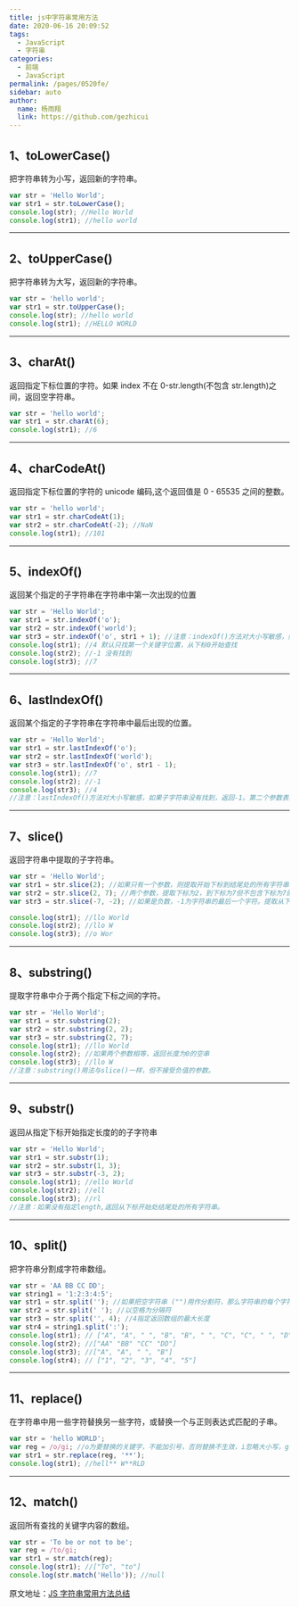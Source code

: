 ```yaml
---
title: js中字符串常用方法
date: 2020-06-16 20:09:52
tags:
  - JavaScript
  - 字符串
categories:
  - 前端
  - JavaScript
permalink: /pages/0520fe/
sidebar: auto
author:
  name: 杨雨翔
  link: https://github.com/gezhicui
---
```


## 1、toLowerCase()

把字符串转为小写，返回新的字符串。

```javascript
var str = 'Hello World';
var str1 = str.toLowerCase();
console.log(str); //Hello World
console.log(str1); //hello world
```

---

## 2、toUpperCase()

把字符串转为大写，返回新的字符串。

```javascript
var str = 'hello world';
var str1 = str.toUpperCase();
console.log(str); //hello world
console.log(str1); //HELLO WORLD
```

---

## 3、charAt()

返回指定下标位置的字符。如果 index 不在 0-str.length(不包含 str.length)之间，返回空字符串。

```javascript
var str = 'hello world';
var str1 = str.charAt(6);
console.log(str1); //6
```

---

## 4、charCodeAt()

返回指定下标位置的字符的 unicode 编码,这个返回值是 0 - 65535 之间的整数。

```javascript
var str = 'hello world';
var str1 = str.charCodeAt(1);
var str2 = str.charCodeAt(-2); //NaN
console.log(str1); //101
```

---

## 5、indexOf()

返回某个指定的子字符串在字符串中第一次出现的位置

```javascript
var str = 'Hello World';
var str1 = str.indexOf('o');
var str2 = str.indexOf('world');
var str3 = str.indexOf('o', str1 + 1); //注意：indexOf()方法对大小写敏感，如果子字符串没有找到，返回-1。第二个参数表示从哪个下标开始查找，没有写则默认从下标0开始查找。
console.log(str1); //4 默认只找第一个关键字位置，从下标0开始查找
console.log(str2); //-1 没有找到
console.log(str3); //7
```

---

## 6、lastIndexOf()

返回某个指定的子字符串在字符串中最后出现的位置。

```javascript
var str = 'Hello World';
var str1 = str.lastIndexOf('o');
var str2 = str.lastIndexOf('world');
var str3 = str.lastIndexOf('o', str1 - 1);
console.log(str1); //7
console.log(str2); //-1
console.log(str3); //4
//注意：lastIndexOf()方法对大小写敏感，如果子字符串没有找到，返回-1。第二个参数表示从哪个下标开始查找，没有写则默认从最后一个字符处开始查找。
```

---

## 7、slice()

返回字符串中提取的子字符串。

```javascript
var str = 'Hello World';
var str1 = str.slice(2); //如果只有一个参数，则提取开始下标到结尾处的所有字符串
var str2 = str.slice(2, 7); //两个参数，提取下标为2，到下标为7但不包含下标为7的字符串
var str3 = str.slice(-7, -2); //如果是负数，-1为字符串的最后一个字符。提取从下标-7开始到下标-2但不包含下标-2的字符串。前一个数要小于后一个数，否则返回空字符串

console.log(str1); //llo World
console.log(str2); //llo W
console.log(str3); //o Wor
```

---

## 8、substring()

提取字符串中介于两个指定下标之间的字符。

```javascript
var str = 'Hello World';
var str1 = str.substring(2);
var str2 = str.substring(2, 2);
var str3 = str.substring(2, 7);
console.log(str1); //llo World
console.log(str2); //如果两个参数相等，返回长度为0的空串
console.log(str3); //llo W
//注意：substring()用法与slice()一样，但不接受负值的参数。
```

---

## 9、substr()

返回从指定下标开始指定长度的的子字符串

```javascript
var str = 'Hello World';
var str1 = str.substr(1);
var str2 = str.substr(1, 3);
var str3 = str.substr(-3, 2);
console.log(str1); //ello World
console.log(str2); //ell
console.log(str3); //rl
//注意：如果没有指定length,返回从下标开始处结尾处的所有字符串。
```

---

## 10、split()

把字符串分割成字符串数组。

```javascript
var str = 'AA BB CC DD';
var string1 = '1:2:3:4:5';
var str1 = str.split(''); //如果把空字符串 ("")用作分割符，那么字符串的每个字符之间都会被分割
var str2 = str.split(' '); //以空格为分隔符
var str3 = str.split('', 4); //4指定返回数组的最大长度
var str4 = string1.split(':');
console.log(str1); // ["A", "A", " ", "B", "B", " ", "C", "C", " ", "D", "D"]
console.log(str2); //["AA" "BB" "CC" "DD"]
console.log(str3); //["A", "A", " ", "B"]
console.log(str4); // ["1", "2", "3", "4", "5"]
```

---

## 11、replace()

在字符串中用一些字符替换另一些字符，或替换一个与正则表达式匹配的子串。

```javascript
var str = 'hello WORLD';
var reg = /o/gi; //o为要替换的关键字，不能加引号，否则替换不生效，i忽略大小写，g表示全局查找。
var str1 = str.replace(reg, '**');
console.log(str1); //hell** W**RLD
```

---

## 12、match()

返回所有查找的关键字内容的数组。

```javascript
var str = 'To be or not to be';
var reg = /to/gi;
var str1 = str.match(reg);
console.log(str1); //["To", "to"]
console.log(str.match('Hello')); //null
```

原文地址：[JS 字符串常用方法总结](https://www.cnblogs.com/Yimi/p/10362214.html)
